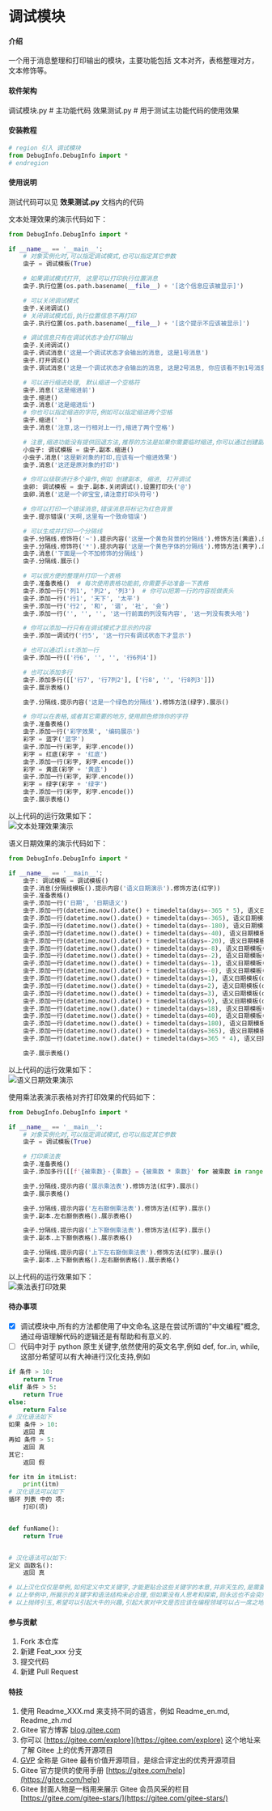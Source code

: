 # 调试模块

#### 介绍

一个用于消息整理和打印输出的模块，主要功能包括 文本对齐，表格整理对方，文本修饰等。

#### 软件架构

调试模块.py # 主功能代码
效果测试.py # 用于测试主功能代码的使用效果

#### 安装教程

```python
# region 引入 调试模块
from DebugInfo.DebugInfo import *
# endregion
```

#### 使用说明

测试代码可以见 **效果测试.py** 文档内的代码

文本处理效果的演示代码如下：

```python
from DebugInfo.DebugInfo import *

if __name__ == '__main__':
    # 对象实例化时,可以指定调试模式,也可以指定其它参数
    虫子 = 调试模板(True)

    # 如果调试模式打开, 这里可以打印执行位置消息
    虫子.执行位置(os.path.basename(__file__) + '[这个信息应该被显示]')

    # 可以关闭调试模式
    虫子.关闭调试()
    # 关闭调试模式后,执行位置信息不再打印
    虫子.执行位置(os.path.basename(__file__) + '[这个提示不应该被显示]')

    # 调试信息只有在调试状态才会打印输出
    虫子.关闭调试()
    虫子.调试消息('这是一个调试状态才会输出的消息, 这是1号消息')
    虫子.打开调试()
    虫子.调试消息('这是一个调试状态才会输出的消息, 这是2号消息, 你应该看不到1号消息的')

    # 可以进行缩进处理, 默认缩进一个空格符
    虫子.消息('这是缩进前')
    虫子.缩进()
    虫子.消息('这是缩进后')
    # 你也可以指定缩进的字符,例如可以指定缩进两个空格
    虫子.缩进('  ')
    虫子.消息('注意,这一行相对上一行,缩进了两个空格')

    # 注意,缩进功能没有提供回退方法,推荐的方法是如果你需要临时缩进,你可以通过创建副本的方法来进行,对副本的操作不会影响原对象
    小虫子: 调试模板 = 虫子.副本.缩进()
    小虫子.消息('这是新对象的打印,应该有一个缩进效果')
    虫子.消息('这还是原对象的打印')

    # 你可以级联进行多个操作,例如 创建副本, 缩进, 打开调试
    虫卵: 调试模板 = 虫子.副本.关闭调试().设置打印头('@')
    虫卵.消息('这是一个卵宝宝,请注意打印头符号')

    # 你可以打印一个错误消息,错误消息将标记为红色背景
    虫子.提示错误('天啊,这里有一个致命错误')

    # 可以生成并打印一个分隔线
    虫子.分隔线.修饰符('~').提示内容('这是一个黄色背景的分隔线').修饰方法(黄底).总长度(50).展示()
    虫子.分隔线.修饰符('*').提示内容('这是一个黄色字体的分隔线').修饰方法(黄字).总长度(60).展示()
    虫子.消息('下面是一个不加修饰的分隔线')
    虫子.分隔线.展示()

    # 可以很方便的整理并打印一个表格
    虫子.准备表格()  # 每次使用表格功能前,你需要手动准备一下表格
    虫子.添加一行('列1', '列2', '列3')  # 你可以把第一行的内容视做表头
    虫子.添加一行('行1', '天下', '太平')
    虫子.添加一行('行2', '和', '谐', '社', '会')
    虫子.添加一行('', '', '', '这一行前面的列没有内容', '这一列没有表头哈')

    # 你可以添加一行只有在调试模式才显示的内容
    虫子.添加一调试行('行5', '这一行只有调试状态下才显示')

    # 也可以通过list添加一行
    虫子.添加一行(['行6', '', '', '行6列4'])

    # 也可以添加多行
    虫子.添加多行([['行7', '行7列2'], ['行8', '', '行8列3']])
    虫子.展示表格()

    虫子.分隔线.提示内容('这是一个绿色的分隔线').修饰方法(绿字).展示()

    # 你可以在表格,或者其它需要的地方,使用颜色修饰你的字符
    虫子.准备表格()
    虫子.添加一行('彩字效果', '编码展示')
    彩字 = 蓝字('蓝字')
    虫子.添加一行(彩字, 彩字.encode())
    彩字 = 红底(彩字 + '红底')
    虫子.添加一行(彩字, 彩字.encode())
    彩字 = 黄底(彩字 + '黄底')
    虫子.添加一行(彩字, 彩字.encode())
    彩字 = 绿字(彩字 + '绿字')
    虫子.添加一行(彩字, 彩字.encode())
    虫子.展示表格()
```

以上代码的运行效果如下：  
![文本处理效果演示](image0.png)

语义日期效果的演示代码如下：

```python
from DebugInfo.DebugInfo import *

if __name__ == '__main__':
    虫子: 调试模板 = 调试模板()
    虫子.消息(分隔线模板().提示内容('语义日期演示').修饰方法(红字))
    虫子.准备表格()
    虫子.添加一行('日期', '日期语义')
    虫子.添加一行(datetime.now().date() + timedelta(days=-365 * 5), 语义日期模板(datetime.now() + timedelta(days=-365 * 5)))
    虫子.添加一行(datetime.now().date() + timedelta(days=-365), 语义日期模板(datetime.now() + timedelta(days=-365)))
    虫子.添加一行(datetime.now().date() + timedelta(days=-180), 语义日期模板(datetime.now() + timedelta(days=-180)))
    虫子.添加一行(datetime.now().date() + timedelta(days=-40), 语义日期模板(datetime.now() + timedelta(days=-40)))
    虫子.添加一行(datetime.now().date() + timedelta(days=-20), 语义日期模板(datetime.now() + timedelta(days=-20)))
    虫子.添加一行(datetime.now().date() + timedelta(days=-8), 语义日期模板(datetime.now() + timedelta(days=-8)))
    虫子.添加一行(datetime.now().date() + timedelta(days=-2), 语义日期模板(datetime.now() + timedelta(days=-2)))
    虫子.添加一行(datetime.now().date() + timedelta(days=-1), 语义日期模板(datetime.now() + timedelta(days=-1)))
    虫子.添加一行(datetime.now().date() + timedelta(days=-0), 语义日期模板(datetime.now() + timedelta(days=-0)))
    虫子.添加一行(datetime.now().date() + timedelta(days=1), 语义日期模板(datetime.now() + timedelta(days=1)))
    虫子.添加一行(datetime.now().date() + timedelta(days=2), 语义日期模板(datetime.now() + timedelta(days=2)))
    虫子.添加一行(datetime.now().date() + timedelta(days=3), 语义日期模板(datetime.now() + timedelta(days=3)))
    虫子.添加一行(datetime.now().date() + timedelta(days=9), 语义日期模板(datetime.now() + timedelta(days=9)))
    虫子.添加一行(datetime.now().date() + timedelta(days=18), 语义日期模板(datetime.now() + timedelta(days=18)))
    虫子.添加一行(datetime.now().date() + timedelta(days=40), 语义日期模板(datetime.now() + timedelta(days=40)))
    虫子.添加一行(datetime.now().date() + timedelta(days=180), 语义日期模板(datetime.now() + timedelta(days=180)))
    虫子.添加一行(datetime.now().date() + timedelta(days=365), 语义日期模板(datetime.now() + timedelta(days=365)))
    虫子.添加一行(datetime.now().date() + timedelta(days=365 * 4), 语义日期模板(datetime.now() + timedelta(days=365 * 4)))

    虫子.展示表格()
```

以上代码的运行效果如下：  
![语义日期效果演示](image.png)

使用乘法表演示表格对齐打印效果的代码如下：

```python
from DebugInfo.DebugInfo import *

if __name__ == '__main__':
    # 对象实例化时,可以指定调试模式,也可以指定其它参数
    虫子 = 调试模板(True)

    # 打印乘法表
    虫子.准备表格()
    虫子.添加多行([[f'{被乘数}・{乘数} = {被乘数 * 乘数}' for 被乘数 in range(1, 乘数 + 1)] for 乘数 in range(1, 15)])

    虫子.分隔线.提示内容('展示乘法表').修饰方法(红字).展示()
    虫子.展示表格()

    虫子.分隔线.提示内容('左右巅倒乘法表').修饰方法(红字).展示()
    虫子.副本.左右巅倒表格().展示表格()

    虫子.分隔线.提示内容('上下巅倒乘法表').修饰方法(红字).展示()
    虫子.副本.上下巅倒表格().展示表格()

    虫子.分隔线.提示内容('上下左右巅倒乘法表').修饰方法(红字).展示()
    虫子.副本.上下巅倒表格().左右巅倒表格().展示表格()
```
以上代码的运行效果如下：  
![乘法表打印效果](image3.png)


#### 待办事项

- [x] 调试模块中,所有的方法都使用了中文命名,这是在尝试所谓的"中文编程"概念,通过母语理解代码的逻辑还是有帮助和有意义的.
- [ ] 代码中对于 python 原生关键字,依然使用的英文名字,例如 def, for..in, while,这部分希望可以有大神进行汉化支持,例如

```python
if 条件 > 10:
    return True
elif 条件 > 5:
    return True
else:
    return False
# 汉化语法如下
如果 条件 > 10:
    返回 真
再如 条件 > 5:
    返回 真
其它:
    返回 假

for itm in itmList:
    print(itm)
# 汉化语法可以如下
循环 列表 中的 项:
    打印(项)


def funName():
    return True


# 汉化语法可以如下:
定义 函数名():
    返回 真

# 以上汉化仅仅是举例,如何定义中文关键字,才能更贴合这些关键字的本意,并非天生的,是需要思考和探索的.
# 以上举例中,所展示的关键字和语法结构未必合理,但如果没有人思考和探索,则永远也不会突然出现合理的中文关键字和合理的中文语法结构.
# 以上抛砖引玉,希望可以引起大牛的兴趣,引起大家对中文是否应该在编程领域可以占一席之地的思考.
```

#### 参与贡献

1. Fork 本仓库
2. 新建 Feat_xxx 分支
3. 提交代码
4. 新建 Pull Request

#### 特技

1. 使用 Readme\_XXX.md 来支持不同的语言，例如 Readme\_en.md, Readme\_zh.md
2. Gitee 官方博客 [blog.gitee.com](https://blog.gitee.com)
3. 你可以 [https://gitee.com/explore](https://gitee.com/explore) 这个地址来了解 Gitee 上的优秀开源项目
4. [GVP](https://gitee.com/gvp) 全称是 Gitee 最有价值开源项目，是综合评定出的优秀开源项目
5. Gitee 官方提供的使用手册 [https://gitee.com/help](https://gitee.com/help)
6. Gitee 封面人物是一档用来展示 Gitee 会员风采的栏目 [https://gitee.com/gitee-stars/](https://gitee.com/gitee-stars/)
